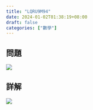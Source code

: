 ```yaml
---
title: "LQRU9M94"
date: 2024-01-02T01:38:19+08:00
draft: false
categories: ["數學"]
---
```

<!--more-->

## 問題
<img src="/posts/solution/LQRU9M94-q.png">

## 詳解
<img src="/posts/solution/LQRU9M94-sol.png">


